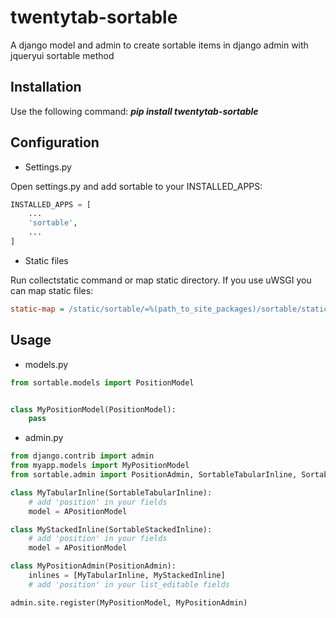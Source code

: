 twentytab-sortable
==================

A django model and admin to create sortable items in django admin with jqueryui sortable method

## Installation

Use the following command: <b><i>pip install twentytab-sortable</i></b>

## Configuration

- Settings.py

Open settings.py and add sortable to your INSTALLED_APPS:

```py
INSTALLED_APPS = [
    ...
    'sortable',
    ...
]
```

- Static files

Run collectstatic command or map static directory. If you use uWSGI you can map static files:

```ini
static-map = /static/sortable/=%(path_to_site_packages)/sortable/static/sortable
```

## Usage
- models.py

```py
from sortable.models import PositionModel


class MyPositionModel(PositionModel):
    pass

```

- admin.py

```py
from django.contrib import admin
from myapp.models import MyPositionModel
from sortable.admin import PositionAdmin, SortableTabularInline, SortableStackedInline

class MyTabularInline(SortableTabularInline):
    # add 'position' in your fields
    model = APositionModel

class MyStackedInline(SortableStackedInline):
    # add 'position' in your fields
    model = APositionModel

class MyPositionAdmin(PositionAdmin):
    inlines = [MyTabularInline, MyStackedInline]
    # add 'position' in your list_editable fields

admin.site.register(MyPositionModel, MyPositionAdmin)


```
